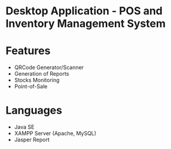 # Desktop Application  - POS and Inventory Management System
# Features
* QRCode Generator/Scanner
* Generation of Reports
* Stocks Monitoring
* Point-of-Sale
  
# Languages
* Java SE
* XAMPP Server (Apache, MySQL)
* Jasper Report
